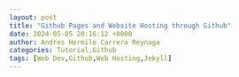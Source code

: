 ```yaml
---
layout: post
title: "Github Pages and Website Hosting through Github"
date: 2024-05-05 20:16:12 +0000
author: Andres Hermilo Carrera Reynaga
categories: Tutorial,Github
tags: [Web Dev,Github,Web Hosting,Jekyll]
---
```

